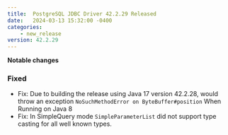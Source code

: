 ```yaml
---
title:  PostgreSQL JDBC Driver 42.2.29 Released
date:   2024-03-13 15:32:00 -0400
categories:
    - new_release
version: 42.2.29
---
```

**Notable changes**

### Fixed
* Fix: Due to building the release using Java 17 version 42.2.28, would throw an exception `NoSuchMethodError on ByteBuffer#position` When Running on Java 8
* Fix: In SimpleQuery mode `SimpleParameterList` did not support type casting for all well known types.

